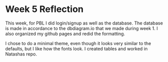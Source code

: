 # Week 5 Reflection

This week, for PBL I did login/signup as well as the database. The database is made in accordance to the dbdiagram.io that we made during week 1. I also organized my github pages and redid the formatting.

I chose to do a minimal theme, even though it looks very similar to the defaults, but I like how the fonts look. I created tables and worked in Natashas repo.
